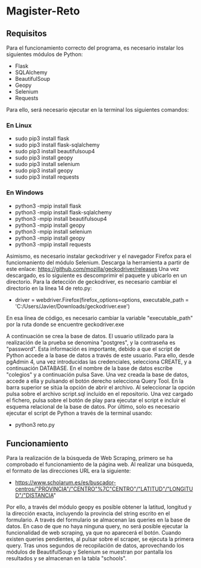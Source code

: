 # Magister-Reto
## Requisitos
Para el funcionamiento correcto del programa, es necesario instalar los siguientes módulos de Python:
- Flask
- SQLAlchemy
- BeautifulSoup
- Geopy
- Selenium
- Requests

Para ello, será necesario ejecutar en la terminal los siguientes comandos:
### En Linux
- sudo pip3 install flask
- sudo pip3 install flask-sqlalchemy
- sudo pip3 install beautifulsoup4
- sudo pip3 install geopy
- sudo pip3 install selenium
- sudo pip3 install geopy
- sudo pip3 install requests

### En Windows
- python3 -mpip install flask
- python3 -mpip install flask-sqlalchemy
- python3 -mpip install beautifulsoup4
- python3 -mpip install geopy
- python3 -mpip install selenium
- python3 -mpip install geopy
- python3 -mpip install requests

Asimismo, es necesario instalar geckodriver y el navegador Firefox para el funciomaniento del módulo Selenium. Descarga la herramienta a partir de este enlace: https://github.com/mozilla/geckodriver/releases
Una vez descargado, es lo siguiente es descomprimir el paquete y ubicarlo en un directorio. Para la detección de geckodriver, es necesario cambiar el directorio en la línea 14 de reto.py:

- driver = webdriver.Firefox(firefox_options=options, executable_path = 'C:/Users/Javier/Downloads/geckodriver.exe')

En esa línea de código, es necesario cambiar la variable "executable_path" por la ruta donde se encuentre geckodriver.exe

A continuación se crea la base de datos. El usuario utilizado para la realización de la prueba se denomina "postgres", y la contraseña es "password". Esta información es importante, debido a que el script de Python accede a la base de datos a través de este usuario. Para ello, desde pgAdmin 4, una vez introducidas las credenciales, selecciona CREATE, y a continuación DATABASE. En el nombre de la base de datos escribe "colegios" y a continuación pulsa Save. Una vez creada la base de datos, accede a ella y pulsando el botón derecho selecciona Query Tool. En la barra superior se sitúa la opción de abrir el archivo. Al seleccionar la opción pulsa sobre el archivo script.sql incluído en el repositorio. Una vez cargado el fichero, pulsa sobre el botón de play para ejecutar el script e incluir el esquema relacional de la base de datos. Por último, solo es necesario ejecutar el script de Python a través de la terminal usando:
- python3 reto.py

## Funcionamiento
Para la realización de la búsqueda de Web Scraping, primero se ha comprobado el funcionamiento de la página web. Al realizar una búsqueda, el formato de las direcciones URL era la siguiente:
- https://www.scholarum.es/es/buscador-centros/"PROVINCIA"/"CENTRO"%7C"CENTRO"/"LATITUD"/"LONGITUD"/"DISTANCIA"

Por ello, a través del módulo geopy es posible obtener la latitud, longitud y la dirección exacta, incluyendo la provincia del string escrito en el formulario. A través del formulario se almacenan las queries en la base de datos. En caso de que no haya ninguna query, no será posible ejecutar la funcionalidad de web scraping, ya que no aparecerá el botón. Cuando existen queries pendientes, al pulsar sobre el scraper, se ejecuta la primera query. Tras unos segundos de recopilación de datos, aprovechando los módulos de BeautifulSoup y Selenium se muestran por pantalla los resultados y se almacenan en la tabla "schools".